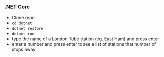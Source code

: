 ### .NET Core
* Clone repo
* `cd dotnet`
* `dotnet restore`
* `dotnet run`
* type the name of a London Tube station (eg. East Ham) and press enter
* enter a number and press enter to see a list of stations that number of stops away